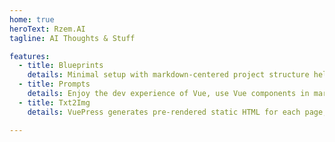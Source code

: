 ```yaml
---
home: true
heroText: Rzem.AI
tagline: AI Thoughts & Stuff

features:
  - title: Blueprints
    details: Minimal setup with markdown-centered project structure helps you focus on writing.
  - title: Prompts
    details: Enjoy the dev experience of Vue, use Vue components in markdown, and develop custom themes with Vue.
  - title: Txt2Img
    details: VuePress generates pre-rendered static HTML for each page, and runs as an SPA once a page is loaded.

---
```

